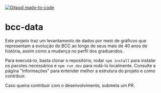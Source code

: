 [![Gitpod ready-to-code](https://img.shields.io/badge/Gitpod-ready--to--code-blue?logo=gitpod)](https://gitpod.io/#https://github.com/akaFTS/bcc-data)

# bcc-data

Este projeto traz um levantamento de dados por meio de gráficos que representam a evolução do BCC ao longo de seus mais de 40 anos de história, assim como a mudança no perfil dos graduandos.

Para executá-lo, basta clonar o repositório, rodar `npm install` para instalar os pacotes necessários e `npm run dev` para rodá-lo localmente. Consulte a página "Informações" para entender melhor a estrutura do projeto e como contribuir.

Caso queira contribuir com o desenvolvimento, submeta um PR.
